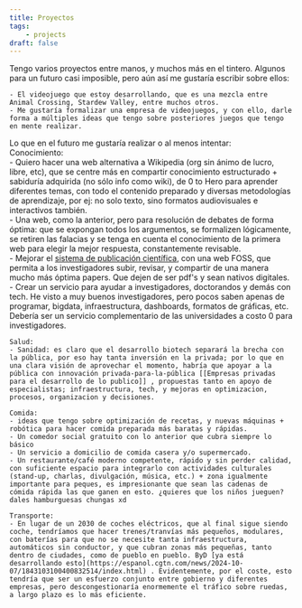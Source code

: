 ```yaml
---
title: Proyectos
tags: 
    - projects
draft: false
---
```


Tengo varios proyectos entre manos, y muchos más en el tintero. Algunos para un futuro casi imposible, pero aún así me gustaría escribir sobre ellos:

    - El videojuego que estoy desarrollando, que es una mezcla entre Animal Crossing, Stardew Valley, entre muchos otros.
    - Me gustaría formalizar una empresa de videojuegos, y con ello, darle forma a múltiples ideas que tengo sobre posteriores juegos que tengo en mente realizar.

Lo que en el futuro me gustaría realizar o al menos intentar:   
    Conocimiento:   
    - Quiero hacer una web alternativa a Wikipedia (org sin ánimo de lucro, libre, etc), que se centre más en compartir conocimiento estructurado + sabiduría adquirida (no sólo info como wiki), de 0 to Hero para aprender diferentes temas, con todo el contenido preparado y diversas metodologías de aprendizaje, por ej: no solo texto, sino formatos audiovisuales e interactivos también.   
    - Una web, como la anterior, pero para resolución de debates de forma óptima: que se expongan todos los argumentos, se formalizen lógicamente, se retiren las falacias y se tenga en cuenta el conocimiento de la primera web para elegir la mejor respuesta, constantemente revisable.   
    - Mejorar el [sistema de publicación científica](Ensayos/publicaciones-cientificas.md), con una web FOSS, que permita a los investigadores subir, revisar, y compartir de una manera mucho más óptima papers. Que dejen de ser pdf's y sean nativos digitales.   
    - Crear un servicio para ayudar a investigadores, doctorandos y demás con tech. He visto a muy buenos investigadores, pero pocos saben apenas de programar, bigdata, infraestructura, dashboards, formatos de gráficas, etc. Debería ser un servicio complementario de las universidades a costo 0 para investigadores.

    Salud:  
    - Sanidad: es claro que el desarrollo biotech separará la brecha con la pública, por eso hay tanta inversión en la privada; por lo que en una clara visión de aprovechar el momento, habría que apoyar a la pública con innovación privada-para-la-pública [[Empresas privadas para el desarrollo de lo publico]] , propuestas tanto en apoyo de especialistas; infraestructura, tech, y mejoras en optimizacion, procesos, organizacion y decisiones.

    Comida:  
    - ideas que tengo sobre optimización de recetas, y nuevas máquinas + robótica para hacer comida preparada más baratas y rápidas.
    - Un comedor social gratuito con lo anterior que cubra siempre lo básico
    - Un servicio a domicilio de comida casera y/o supermercado.
    - Un restaurante/café moderno competente, rápido y sin perder calidad, con suficiente espacio para integrarlo con actividades culturales (stand-up, charlas, divulgación, música, etc.) + zona igualmente importante para peques, es impresionante que sean las cadenas de cómida rápida las que ganen en esto. ¿quieres que los niños jueguen? dales hamburguesas chungas xd   

    Transporte:   
    - En lugar de un 2030 de coches eléctricos, que al final sigue siendo coche, tendríamos que hacer trenes/tranvías más pequeños, modulares, con baterías para que no se necesite tanta infraestructura, automáticos sin conductor, y que cubran zonas más pequeñas, tanto dentro de ciudades, como de pueblo en pueblo. ByD [ya está desarrollando esto](https://espanol.cgtn.com/news/2024-10-07/1843103100400832514/index.html) . Evidentemente, por el coste, esto tendría que ser un esfuerzo conjunto entre gobierno y diferentes empresas, pero descongestionaría enormemente el tráfico sobre ruedas, a largo plazo es lo más eficiente.